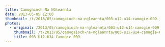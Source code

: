 ```yaml
---
title: Camogaioch Na NGleannta
date: 2013-05-05 12:00
thumbnail: /t/2013/05/camogaioch-na-ngleannta/003-u12-u14-camogie-009.jpg
photos:
  - original: /2013/05/camogaioch-na-ngleannta/003-u12-u14-camogie-009.jpg
    thumbnail: /t/2013/05/camogaioch-na-ngleannta/003-u12-u14-camogie-009.jpg
    title: 003-U12-U14 Camogie 009
---
```

